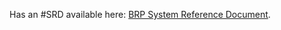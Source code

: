Has an #SRD available here: [BRP System Reference Document](https://www.chaosium.com/brp-system-reference-document/).
